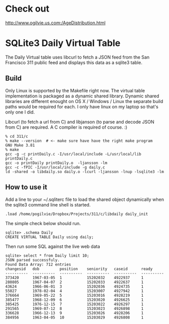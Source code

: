 Check out
=========

http://www.ogilvie.us.com:/AgeDistribution.html

SQLite3 Daily Virtual Table
===========================
The Daily Virtual table uses libcurl to fetch a JSON feed from the
San Francisco 311 public feed and displays this data as a sqlite3 table.

Build
-----
Only Linux is supported by the Makefile right now.   The virtual table implementation is packaged as a dynamic shared library.   Dynamic shared libraries are different enought on OS X / Windows / Linux the separate build paths would be required for each.   I only have linux on my laptop so that's only one I did.  

Libcurl (to fetch a url from C) and libjanson (to parse
    and decode JSON from C) are required.    A C compiler is required of course.  :)

    % cd 311/c
    % make --version  # <- make sure have have the right make program
    GNU Make 3.81
    % make
    gcc -g -c printDaily.c -I/usr/local/include -L/usr/local/lib printDaily.c
    gcc -o printDaily printDaily.o  -ljansson -lm
    gcc -c -fPIC -I/usr/local/include -g daily.c
    ld -shared -o libdaily.so daily.o -lcurl -ljansson -lnup -lsqlite3 -lm


How to use it
-------------
Add a line to your ~/.sqliterc file to load the shared object dynamically when the sqlite3 command line shell is
started.


    .load /home/pogilvie/Dropbox/Projects/311/c/libdaily daily_init

The simple check below should run.

    sqlite> .schema Daily
    CREATE VIRTUAL TABLE Daily using daily;

Then run some SQL against the live web data

    sqlite> select * from Daily limit 10;
    JSON parsed successfuly.
    Found Data Array: 712 entries
    changesid   dob         position    seniority   caseid      ready
    ----------  ----------  ----------  ----------  ----------  ----------
    373420      1967-03-05  1           15202032    4922937     1
    280805      1967-04-07  2           15202033    4922637     1
    43624       1966-06-01  3           15202036    4924735     1
    55027       1978-02-04  4           15203007    4927942     1
    376664      1969-05-22  5           15203016    4928219     1
    385477      1968-12-09  6           15203020    4926625     1
    385425      1976-12-15  7           15203022    4926297     1
    291565      1969-07-12  8           15203023    4926898     1
    336628      1966-12-13  9           15203026    4928206     1
    384956      1963-04-05  10          15203029    4926808     1
